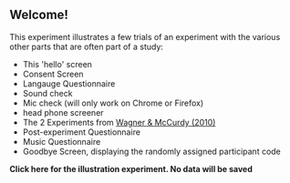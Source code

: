 
## Welcome!

This experiment illustrates a few trials of an experiment with the various other parts that are often part of a study:

* This 'hello' screen
* Consent Screen
* Langauge Questionnaire
* Sound check
* Mic check (will only work on Chrome or Firefox)
* head phone screener
* The 2 Experiments from [Wagner & McCurdy (2010)](https://pubmed.ncbi.nlm.nih.gov/20889149/)
* Post-experiment Questionnaire
* Music Questionnaire
* Goodbye Screen, displaying the randomly assigned participant code
 

**Click here for the illustration experiment. No data will be saved**
